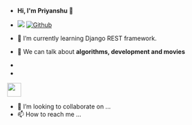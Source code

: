 - **Hi, I'm Priyanshu** :wave:
- ![](https://komarev.com/ghpvc/?username=gitnoober) [![Github](https://img.shields.io/github/followers/gitnoober?label=Follow&style=social)](https://github.com/gitnoober)

- 🌱 I’m currently learning Django REST framework.
- :speech_balloon: We can talk about **algorithms, development and movies**
- 
- <img height="16" width="16" src="https://www.python.org/static/img/psf-logo.png" />
<img height="32" width="32" src="https://unpkg.com/simple-icons@v6/icons/[ICON SLUG].svg" />

- 💞️ I’m looking to collaborate on ...
- 📫 How to reach me ...

<!---
gitnoober/gitnoober is a ✨ special ✨ repository because its `README.md` (this file) appears on your GitHub profile.
You can click the Preview link to take a look at your changes.
--->
